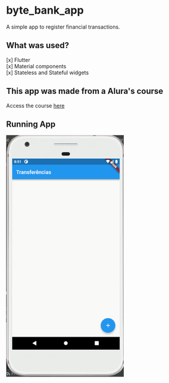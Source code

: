 
# byte_bank_app

A simple app to register financial transactions.

## What was used?
[x] Flutter  
[x] Material components  
[x] Stateless and Stateful widgets

## This app was made from a Alura's course
Access the course [here](https://cursos.alura.com.br/course/flutter-fundamentos)

## Running App
![Running app](./readme_data/running_app_git_01.gif)